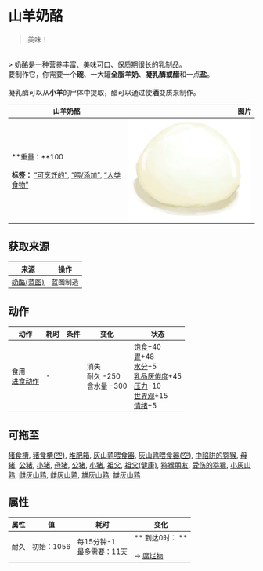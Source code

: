 # 山羊奶酪  
> 美味！  
<br>  
> 奶酪是一种营养丰富、美味可口、保质期很长的乳制品。<br>要制作它，你需要一个<b>碗</b>、一大罐<b>全脂羊奶</b>、<b>凝乳酶或醋</b>和一点<b>盐</b>。<br><br>凝乳酶可以从<b>小羊</b>的尸体中提取，醋可以通过使<b>酒</b>变质来制作。  
  
  山羊奶酪  |   图片   
 ----  |  ----:   
 **重量：**100<br><br>**标签：**	[“可烹饪的”](tag_Cookable.md), [“喂/添加”](tag_Feed.md), [“人类食物”](tag_HumanFood.md)  |  <img decoding="async" src="Sprite/Cheese.png" href="a.md" style="max-width:300px;max-height:300px;">   
  
## 获取来源  
来源  |  操作  
----  |  ----  
[奶酪(蓝图)](Bp_Cheese.md)  |  蓝图制造  
## 动作  
动作  |  耗时  |  条件  |  变化  |  状态  
----  |  ----  |  ----  |  ----  |  ----  
食用<br>[进食动作](EatingAction.md)  |  -  |    |  消失<br>耐久  -250<br>含水量  -300  |  [饱食](Satiation.md)+40<br>[胃](Stomach.md)+48<br>[水分](Hydration.md)+5<br>[乳品<nobr>厌倦度</nobr>](SaturationDairy.md)+45<br>[压力](Stress.md)-10<br>[世界观](Structure.md)+15<br>[情绪](Morale.md)+5  
## 可拖至  
[猪食槽](BoarFeeder.md), [猪食槽(空)](BoarFeederEmpty.md), [堆肥箱](CompostBin.md), [灰山鹑喂食器](PartridgeFeeder.md), [灰山鹑喂食器(空)](PartridgeFeederEmpty.md), [中陷阱的猕猴](CageTrapMacaque.md), [母猪](BoarEnclosureFemale.md), [公猪](BoarEnclosureMale.md), [小猪](BoarEnclosurePiglet.md), [母猪](BoarTiedFemale.md), [公猪](BoarTiedMale.md), [小猪](BoarTiedPiglet.md), [祖父](Grandfather.md), [祖父(健康)](GrandfatherHealthy.md), [猕猴朋友](MacaqueFriend.md), [受伤的猕猴](MacaqueWounded.md), [小灰山鹑](PartridgeChick.md), [雌灰山鹑](PartridgeFemaleEnclosure.md), [雌灰山鹑](PartridgeFemaleLive.md), [雄灰山鹑](PartridgeMaleEnclosure.md), [雄灰山鹑](PartridgeMaleLive.md)  
## 属性   
属性  |  值  |  耗时  |  变化  
----  |  ----  |  ----  |  ----  
耐久  |  初始：1056  |  每15分钟-1<br>最多需要：11天  |  ** 到达0时： **<br><br>→ [腐烂物](RottenRemains.md)  
